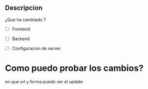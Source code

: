 ## Descripcion 
¿Que ha cambiado ?

- [ ] Frontend

- [ ] Backend


- [ ] Configuracion de server

# Como puedo probar los cambios?
en que url y forma puedo ver el update
